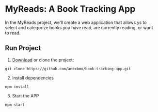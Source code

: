 # MyReads: A Book Tracking App

In the MyReads project, we'll create a web application that allows ys to select and categorize books you have read, are currently reading, or want to read. 

## Run Project
1. [Download](https://github.com/anexbmx/book-tracking-app/archive/master.zip) or clone the project:
```
git clone https://github.com/anexbmx/book-tracking-app.git
```
2. Install dependencies
```
npm install
```
3. Start the APP
```
npm start
```